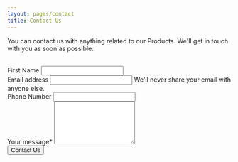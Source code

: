 ```yaml
---
layout: pages/contact
title: Contact Us
---
```



<div class="col-md-8">
    <p class="description">You can contact us with anything related to our Products. We&apos;ll get in touch with you as soon as possible.
        <br>
        <br>
    </p>
    <form role="form" action="https://submit.jotform.us/submit/83516955630159/" method="post" name="form_83516955630159" id="83516955630159" accept-charset="utf-8" class="validate" novalidate>
        <div class="form-group">
            <label for="input_8" class="bmd-label-floating">First Name </label>
            <input type="text" id="input_8" name="q8_fullName" class="form-control">
        </div>
        <div class="form-group">
            <label for="input_7" class="bmd-label-floating">Email address</label>
            <input type="email" id="input_7" name="q7_email" class="form-control required email" >
            <span class="bmd-help">We'll never share your email with anyone else.</span>
        </div>
        <div class="form-group">
            <label for="input_10_phone" class="bmd-label-floating">Phone Number </label>
            <input type="text" name="q10_phoneNumber[phone]" class="form-control" value="" id="input_10_phone">
        </div>
        <div class="form-group label-floating">
            <label class="form-control-label bmd-label-floating" for="input_4"> Your message<span class="asterisk">*</span></label>
            <textarea  id="input_4" class="form-control required" name="q4_message4" rows="6"></textarea>
        </div>
        <style>
            /* already defined in bootstrap4 */
            .text-xs-center {
                text-align: center;
            }
            .g-recaptcha {
                display: inline-block;
            }
        </style>
        <div class="text-xs-center">
            <div class="g-recaptcha" data-sitekey="6LfVOYYUAAAAAKn32gxPks1_IZ-797cMKq_i_NF4" data-callback="enableBtn"></div>
        </div>
        <div style="position: absolute; left: -5000px;" aria-hidden="true"><input type="text" name="b_bce033e07038a450c7d446ca4_c371d8e30f" tabindex="-1" value=""></div>
        <div class="submit text-center">
            <input type="submit" class="btn btn-primary btn-raised btn-round" value="Contact Us" name="subscribe" id="input_2">
        </div>
    </form>
</div>
